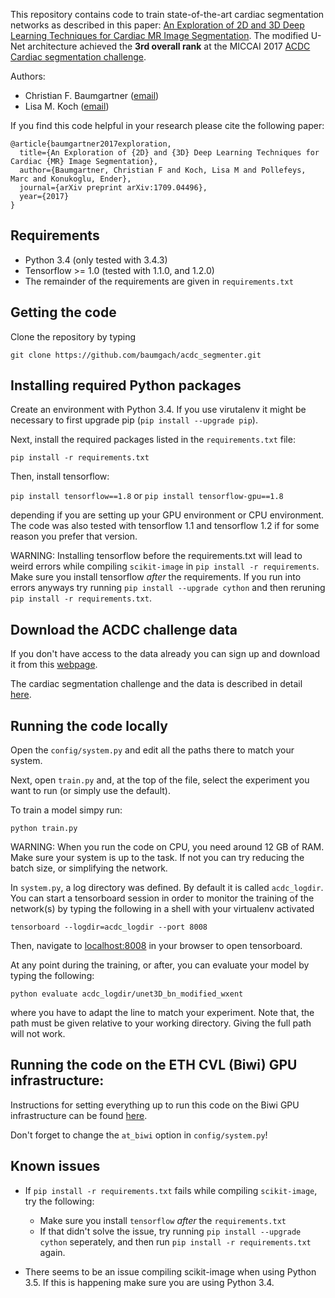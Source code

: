 

This repository contains code to train state-of-the-art cardiac segmentation networks as described in this
paper: [An Exploration of 2D and 3D Deep Learning
Techniques for Cardiac MR Image Segmentation](https://arxiv.org/abs/1709.04496). The modified 
U-Net architecture achieved the **3rd overall rank** at the MICCAI 2017 [ACDC Cardiac segmentation challenge](https://www.creatis.insa-lyon.fr/Challenge/acdc/index.html). 

Authors:
- Christian F. Baumgartner ([email](mailto:baumgartner@vision.ee.ethz.ch))
- Lisa M. Koch ([email](mailto:lisa.koch@inf.ethz.ch))

If you find this code helpful in your research please cite the following paper:

```
@article{baumgartner2017exploration,
  title={An Exploration of {2D} and {3D} Deep Learning Techniques for Cardiac {MR} Image Segmentation},
  author={Baumgartner, Christian F and Koch, Lisa M and Pollefeys, Marc and Konukoglu, Ender},
  journal={arXiv preprint arXiv:1709.04496},
  year={2017}
}
```

## Requirements 

- Python 3.4 (only tested with 3.4.3)
- Tensorflow >= 1.0 (tested with 1.1.0, and 1.2.0)
- The remainder of the requirements are given in `requirements.txt`


## Getting the code

Clone the repository by typing

``` git clone https://github.com/baumgach/acdc_segmenter.git ```


## Installing required Python packages

Create an environment with Python 3.4. If you use virutalenv it 
might be necessary to first upgrade pip (``` pip install --upgrade pip ```).

Next, install the required packages listed in the `requirements.txt` file:

``` pip install -r requirements.txt ```

Then, install tensorflow:

``` pip install tensorflow==1.8 ```
or
``` pip install tensorflow-gpu==1.8 ```

depending if you are setting up your GPU environment or CPU environment. The code was also
tested with tensorflow 1.1 and tensorflow 1.2 if for some reason you prefer that version.

WARNING: Installing tensorflow before the requirements.txt will lead to weird errors while compiling `scikit-image` in `pip install -r requirements`. Make sure you install tensorflow *after* the requirements. 
If you run into errors anyways try running `pip install --upgrade cython` and then reruning `pip install -r requirements.txt`. 


## Download the ACDC challenge data

If you don't have access to the data already you can sign up and download it from this [webpage](http://acdc.creatis.insa-lyon.fr/#challenges).

The cardiac segmentation challenge and the data is described in detail [here](https://www.creatis.insa-lyon.fr/Challenge/acdc/index.html).


## Running the code locally

Open the `config/system.py` and edit all the paths there to match your system.

Next, open `train.py` and, at the top of the file, select the experiment you want to run (or simply use the default).

To train a model simpy run:

``` python train.py ```

WARNING: When you run the code on CPU, you need around 12 GB of RAM. Make sure your system is up to the task. If not you can try reducing the batch size, or simplifying the network. 

In `system.py`, a log directory was defined. By default it is called `acdc_logdir`. You can start a tensorboard
session in order to monitor the training of the network(s) by typing the following in a shell with your virtualenv
activated

``` tensorboard --logdir=acdc_logdir --port 8008 ```

Then, navigate to [localhost:8008](localhost:8008) in your browser to open tensorboard.

At any point during the training, or after, you can evaluate your model by typing the following:

``` python evaluate acdc_logdir/unet3D_bn_modified_wxent ```

where you have to adapt the line to match your experiment. Note that, the path must be given relative to your
working directory. Giving the full path will not work.


## Running the code on the ETH CVL (Biwi) GPU infrastructure:

Instructions for setting everything up to run this code on the Biwi GPU infrastructure can be found [here](https://git.ee.ethz.ch/baumgach/biwi_tensorflow_setup_instructions).

Don't forget to change the `at_biwi` option in `config/system.py`! 

## Known issues

- If `pip install -r requirements.txt` fails while compiling `scikit-image`, try the following:
    - Make sure you install `tensorflow` _after_ the `requirements.txt`
    - If that didn't solve the issue, try running `pip install --upgrade cython` seperately, and then run `pip install -r requirements.txt` again.
     
- There seems to be an issue compiling scikit-image when using Python 3.5. If this is happening make sure you are using Python 3.4. 

